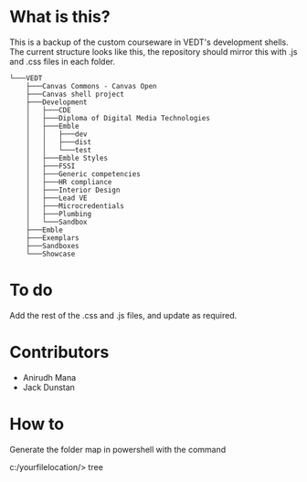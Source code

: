 ﻿# What is this?

This is a backup of the custom courseware in VEDT's development shells. The current structure looks like this, the repository should mirror this with .js and .css files in each folder.  

```
└───VEDT
    ├───Canvas Commons - Canvas Open
    ├───Canvas shell project
    ├───Development
    │   ├───CDE
    │   ├───Diploma of Digital Media Technologies
    │   ├───Emble
    │   │   ├───dev
    │   │   ├───dist
    │   │   └───test
    │   ├───Emble Styles
    │   ├───FSSI
    │   ├───Generic competencies
    │   ├───HR compliance
    │   ├───Interior Design
    │   ├───Lead VE
    │   ├───Microcredentials
    │   ├───Plumbing
    │   └───Sandbox
    ├───Emble
    ├───Exemplars
    ├───Sandboxes
    └───Showcase
```
# To do

Add the rest of the .css and .js files, and update as required.

# Contributors

* Anirudh Mana
* Jack Dunstan

# How to

Generate the folder map in powershell with the command

c:/yourfilelocation/> tree
